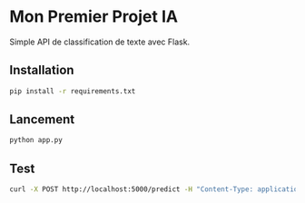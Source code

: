 # Mon Premier Projet IA

Simple API de classification de texte avec Flask.

## Installation

```bash
pip install -r requirements.txt
```

## Lancement

```bash
python app.py
```

## Test

```bash
curl -X POST http://localhost:5000/predict -H "Content-Type: application/json" -d '{"text":"Ce film est génial!"}'
```
